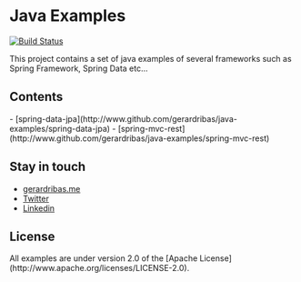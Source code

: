 Java Examples
=====
[![Build Status](https://travis-ci.org/GerardRibas/java-examples.svg?branch=develop)](https://travis-ci.org/GerardRibas/java-examples)

This project contains a set of java examples of several frameworks such as Spring Framework, Spring Data etc...

<h2>Contents</h2>
- [spring-data-jpa](http://www.github.com/gerardribas/java-examples/spring-data-jpa)
- [spring-mvc-rest](http://www.github.com/gerardribas/java-examples/spring-mvc-rest)

<h2>Stay in touch</h2>

- [gerardribas.me](http://gerardribas.me) 
- [Twitter](https://www.twitter.com/gerard_ribas)
- [Linkedin](https://ie.linkedin.com/in/gerardribas)

<h2>License</h2>
All examples are under version 2.0 of the [Apache License](http://www.apache.org/licenses/LICENSE-2.0).
